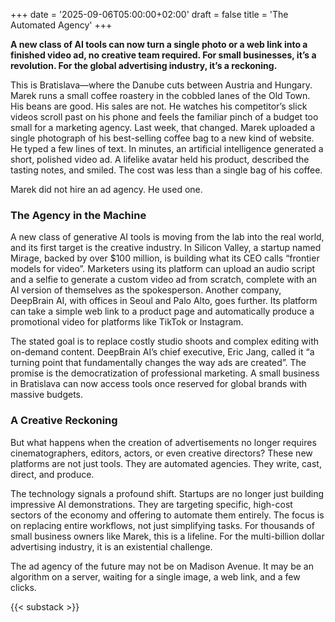 +++
date = '2025-09-06T05:00:00+02:00'
draft = false
title = 'The Automated Agency'
+++

**A new class of AI tools can now turn a single photo or a web link into a finished video ad, no creative team required. For small businesses, it’s a revolution. For the global advertising industry, it’s a reckoning.**

This is Bratislava—where the Danube cuts between Austria and Hungary. Marek runs a small coffee roastery in the cobbled lanes of the Old Town. His beans are good. His sales are not. He watches his competitor’s slick videos scroll past on his phone and feels the familiar pinch of a budget too small for a marketing agency. Last week, that changed. Marek uploaded a single photograph of his best-selling coffee bag to a new kind of website. He typed a few lines of text. In minutes, an artificial intelligence generated a short, polished video ad. A lifelike avatar held his product, described the tasting notes, and smiled. The cost was less than a single bag of his coffee.

Marek did not hire an ad agency. He used one.

### The Agency in the Machine

A new class of generative AI tools is moving from the lab into the real world, and its first target is the creative industry. In Silicon Valley, a startup named Mirage, backed by over $100 million, is building what its CEO calls “frontier models for video”. Marketers using its platform can upload an audio script and a selfie to generate a custom video ad from scratch, complete with an AI version of themselves as the spokesperson. Another company, DeepBrain AI, with offices in Seoul and Palo Alto, goes further. Its platform can take a simple web link to a product page and automatically produce a promotional video for platforms like TikTok or Instagram.

The stated goal is to replace costly studio shoots and complex editing with on-demand content. DeepBrain AI’s chief executive, Eric Jang, called it “a turning point that fundamentally changes the way ads are created”. The promise is the democratization of professional marketing. A small business in Bratislava can now access tools once reserved for global brands with massive budgets.

### A Creative Reckoning

But what happens when the creation of advertisements no longer requires cinematographers, editors, actors, or even creative directors? These new platforms are not just tools. They are automated agencies. They write, cast, direct, and produce.

The technology signals a profound shift. Startups are no longer just building impressive AI demonstrations. They are targeting specific, high-cost sectors of the economy and offering to automate them entirely. The focus is on replacing entire workflows, not just simplifying tasks. For thousands of small business owners like Marek, this is a lifeline. For the multi-billion dollar advertising industry, it is an existential challenge.

The ad agency of the future may not be on Madison Avenue. It may be an algorithm on a server, waiting for a single image, a web link, and a few clicks.

{{< substack >}}
